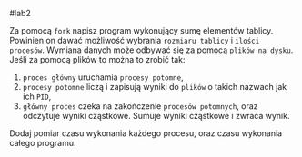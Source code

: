 #lab2

Za pomocą `fork` napisz program wykonujący sumę elementów tablicy. Powinien on dawać możliwość wybrania `rozmiaru tablicy` i `ilości procesów`. Wymiana danych może odbywać się za pomocą `plików na dysku`. Jeśli za pomocą plików to można to zrobić tak:

 1. `proces główny` uruchamia `procesy potomne`,
 2. `procesy potomne` liczą i zapisują wyniki do `plików` o takich nazwach jak ich `PID`,
 3. `główny proces` czeka na zakończenie `procesów potomnych`, oraz odczytuje wyniki cząstkowe. Sumuje wyniki cząstkowe i zwraca wynik. 

Dodaj pomiar czasu wykonania każdego procesu, oraz czasu wykonania całego programu. 
